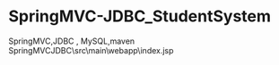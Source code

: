 # SpringMVC-JDBC_StudentSystem
SpringMVC,JDBC , MySQL,maven <br>
SpringMVCJDBC\src\main\webapp\index.jsp
